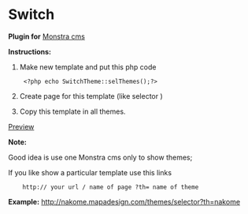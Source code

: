 # Switch
**Plugin for** [Monstra cms](http://monstra.org/)

**Instructions:**

1. Make new template and put this php code


		<?php echo SwitchTheme::selThemes();?>


2. Create page for this template (like selector )

3. Copy this template in all themes.

[Preview](http://nakome.mapadesign.com/themes/selector)

**Note:**

Good idea is use one Monstra cms only to show themes;

If you like show a particular template use this links 

		http:// your url / name of page ?th= name of theme
        
**Example:**
		http://nakome.mapadesign.com/themes/selector?th=nakome


